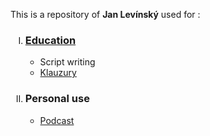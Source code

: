 <p>This is a repository of <b>Jan Levínský</b> used for :
	<ol>
		<li type="I"><h3><a href="./School">Education</a></h3>
			<ul>
				<li>Script writing 
				<li><a href=".\School\Klauzury\Sketches.md">Klauzury</a>
			</ul>
		<li type="I"><h3>Personal use</h3>
			<ul>
				<li><a href="./Personal/Podcast/dnesnispolecnost.md">Podcast</a>
			</ul>
	</ol>
